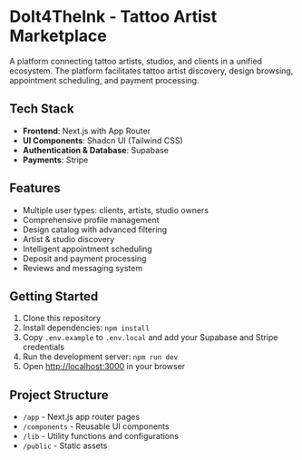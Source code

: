 # DoIt4TheInk - Tattoo Artist Marketplace

A platform connecting tattoo artists, studios, and clients in a unified ecosystem. The platform facilitates tattoo artist discovery, design browsing, appointment scheduling, and payment processing.

## Tech Stack

- **Frontend**: Next.js with App Router
- **UI Components**: Shadcn UI (Tailwind CSS)
- **Authentication & Database**: Supabase
- **Payments**: Stripe

## Features

- Multiple user types: clients, artists, studio owners
- Comprehensive profile management
- Design catalog with advanced filtering
- Artist & studio discovery
- Intelligent appointment scheduling
- Deposit and payment processing
- Reviews and messaging system

## Getting Started

1. Clone this repository
2. Install dependencies: `npm install`
3. Copy `.env.example` to `.env.local` and add your Supabase and Stripe credentials
4. Run the development server: `npm run dev`
5. Open [http://localhost:3000](http://localhost:3000) in your browser

## Project Structure

- `/app` - Next.js app router pages
- `/components` - Reusable UI components
- `/lib` - Utility functions and configurations
- `/public` - Static assets
